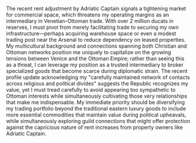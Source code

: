 The recent rent adjustment by Adriatic Captain signals a tightening market for commercial space, which threatens my operating margins as an intermediary in Venetian-Ottoman trade. With over 2 million ducats in reserves, I must pivot from merely facilitating trade to securing my own infrastructure—perhaps acquiring warehouse space or even a modest trading post near the Arsenal to reduce dependency on leased properties. My multicultural background and connections spanning both Christian and Ottoman networks position me uniquely to capitalize on the growing tensions between Venice and the Ottoman Empire; rather than seeing this as a threat, I can leverage my position as a trusted intermediary to broker specialized goods that become scarce during diplomatic strain. The recent profile update acknowledging my "carefully maintained network of contacts across religious and political divides" suggests the Republic recognizes my value, yet I must tread carefully to avoid appearing too sympathetic to Ottoman interests while simultaneously cultivating those very relationships that make me indispensable. My immediate priority should be diversifying my trading portfolio beyond the traditional eastern luxury goods to include more essential commodities that maintain value during political upheavals, while simultaneously exploring guild connections that might offer protection against the capricious nature of rent increases from property owners like Adriatic Captain.
